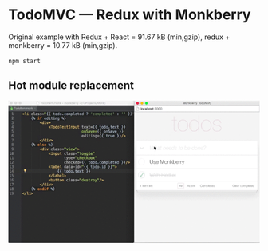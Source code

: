 # TodoMVC — Redux with Monkberry

Original example with Redux + React = 91.67 kB (min,gzip), redux + monkberry = 10.77 kB (min,gzip).

```
npm start
```


## Hot module replacement 

![Redux with Monkberry](assets/Redux_with_Monkberry.gif)
